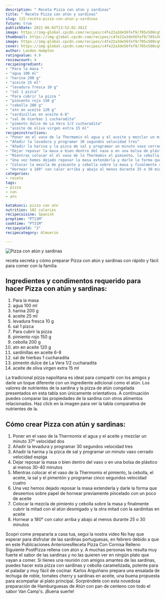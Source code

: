 ```yaml
---
description: " Receta Pizza con atún y sardinas"
title: " Receta Pizza con atún y sardinas"
slug: 115-receta-pizza-con-atun-y-sardinas
future: true
publishDate: 2021-06-02T13:52:02.381Z
image: https://img-global.cpcdn.com/recipes/c4fe22a3de56fef9/705x500cq90/pizza-con-atun-y-sardinas-foto-principal.jpg
thumbnail: https://img-global.cpcdn.com/recipes/c4fe22a3de56fef9/705x500cq90/pizza-con-atun-y-sardinas-foto-principal.jpg
image: https://img-global.cpcdn.com/recipes/c4fe22a3de56fef9/705x500cq90/pizza-con-atun-y-sardinas-foto-principal.jpg
cover: https://img-global.cpcdn.com/recipes/c4fe22a3de56fef9/705x500cq90/pizza-con-atun-y-sardinas-foto-principal.jpg
author: Landon Hampton
ratingvalue: 4.9
reviewcount: 4
recipeingredient:
- "Para la masa "
- "agua 100 ml"
- "harina 200 g"
- "aceite 25 ml"
- "levadura fresca 10 g"
- "sal 1 pizca"
- "Para cubrir la pizza "
- "pimiento rojo 150 g"
- "cebolla 200 g"
- "atn en aceite 120 g"
- "sardinillas en aceite 6-8"
- "sal de hierbas 1 cucharadita"
- "pimentn dulce de La Vera 1/2 cucharadita"
- "aceite de oliva virgen extra 15 ml"
recipeinstructions:
- "Poner en el vaso de la Thermomix el agua y el aceite y mezclar un minuto 37° velocidad dos"
- "Añadir la levadura y programar 30 segundos velocidad tres"
- "Añadir la harina y la pizca de sal y programar un minuto vaso cerrado velocidad espiga"
- "Dejar reposar la masa o bien dentro del vaso o en una bolsa de plástico al menos 30-40 minutos"
- "Mientras colocar el el vaso de la Thermomix el pimiento, la cebolla, el aceite, la sal y el pimentón y programar cinco segundos velocidad cuatro"
- "Una vez hemos dejado reposar la masa extenderla y darle la forma que deseemos sobre papel de hornear previamente pincelado con un poco de aceite"
- "Colocar la mezcla de pimiento y cebolla sobre la masa y finalmente cubrir la mitad con el atún desmigado y la otra mitad con la sardinitas en aceite"
- "Hornear a 180° con calor arriba y abajo al menos durante 25 o 30 minutos"
categories:
- receta
tags:
- pizza
- con
- atn

katakunci: pizza con atn 
nutrition: 102 calories
recipecuisine: Spanish
preptime: "PT13M"
cooktime: "PT31M"
recipeyield: "3"
recipecategory: Almuerzo

---
```



![Pizza con atún y sardinas](https://img-global.cpcdn.com/recipes/c4fe22a3de56fef9/705x500cq90/pizza-con-atun-y-sardinas-foto-principal.jpg)

receta secreta y cómo preparar Pizza con atún y sardinas con rápido y fácil para comer con la familia

<!--inarticleads1-->

## Ingredientes y condimentos requerido para hacer Pizza con atún y sardinas:

1. Para la masa 
1. agua 100 ml
1. harina 200 g
1. aceite 25 ml
1. levadura fresca 10 g
1. sal 1 pizca
1. Para cubrir la pizza 
1. pimiento rojo 150 g
1. cebolla 200 g
1. atn en aceite 120 g
1. sardinillas en aceite 6-8
1. sal de hierbas 1 cucharadita
1. pimentn dulce de La Vera 1/2 cucharadita
1. aceite de oliva virgen extra 15 ml

La tradicional pizza napolitana es ideal para compartir con los amigos y darle un toque diferente con un ingrediente adicional como el atún. Los valores de nutrientes de la sardina y la pizza de atún congelada presentados en esta tabla son únicamente orientativos. A continuación puedes comparar las propiedades de la sardina con otros alimentos relacionados. Haz click en la imagen para ver la tabla comparativa de nutrientes de la. 

<!--inarticleads2-->

## Cómo crear Pizza con atún y sardinas:

1. Poner en el vaso de la Thermomix el agua y el aceite y mezclar un minuto 37° velocidad dos
1. Añadir la levadura y programar 30 segundos velocidad tres
1. Añadir la harina y la pizca de sal y programar un minuto vaso cerrado velocidad espiga
1. Dejar reposar la masa o bien dentro del vaso o en una bolsa de plástico al menos 30-40 minutos
1. Mientras colocar el el vaso de la Thermomix el pimiento, la cebolla, el aceite, la sal y el pimentón y programar cinco segundos velocidad cuatro
1. Una vez hemos dejado reposar la masa extenderla y darle la forma que deseemos sobre papel de hornear previamente pincelado con un poco de aceite
1. Colocar la mezcla de pimiento y cebolla sobre la masa y finalmente cubrir la mitad con el atún desmigado y la otra mitad con la sardinitas en aceite
1. Hornear a 180° con calor arriba y abajo al menos durante 25 o 30 minutos


Scopri come prepararla a casa tua, segui la nostra video No hay que esperar para disfrutar de las sardinas portuguesas, en febrero debido a que en este Publicaciones AnterioresReceta Pizza Con Cornisa Relleno Siguiente PostPizza rellena con atún y. A muchas personas les resulta muy fuerte el sabor de las sardinas y no las quieren ver en ningún plato que vayan a comer. Si tienes una reunión con amigos amantes de las sardinas, puedes hacer esta pizza con sardinas y cebolla caramelizada, potente para el paladar y muy fácil de cocinar. Karlos Arguiñano prepara una ensalada de lechuga de roble, tomates cherry y sardinas en aceite, una buena propuesta para acompañar al plato principal. Sorpréndete con esta novedosa preparación de Hamburguesas de Atún con pan de centeno con todo el sabor Van Camp&#39;s. 
¡Buena suerte!

